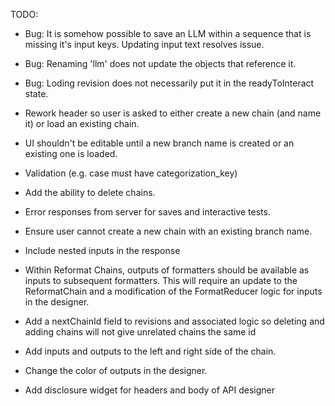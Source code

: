 TODO:
* Bug: It is somehow possible to save an LLM within a sequence that is missing it's input keys. Updating input text resolves issue.
* Bug: Renaming 'llm' does not update the objects that reference it.
* Bug: Loding revision does not necessarily put it in the readyToInteract state.

* Rework header so user is asked to either create a new chain (and name it) or load an existing chain.
* UI shouldn't be editable until a new branch name is created or an existing one is loaded.
* Validation (e.g. case must have categorization_key)
* Add the ability to delete chains.
* Error responses from server for saves and interactive tests.
* Ensure user cannot create a new chain with an existing branch name.
* Include nested inputs in the response
* Within Reformat Chains, outputs of formatters should be available as inputs to subsequent formatters. This will require an update to the ReformatChain and a modification of the FormatReducer logic for inputs in the designer.
* Add a nextChainId field to revisions and associated logic so deleting and adding chains will not give unrelated chains the same id
* Add inputs and outputs to the left and right side of the chain.
* Change the color of outputs in the designer.
* Add disclosure widget for headers and body of API designer
